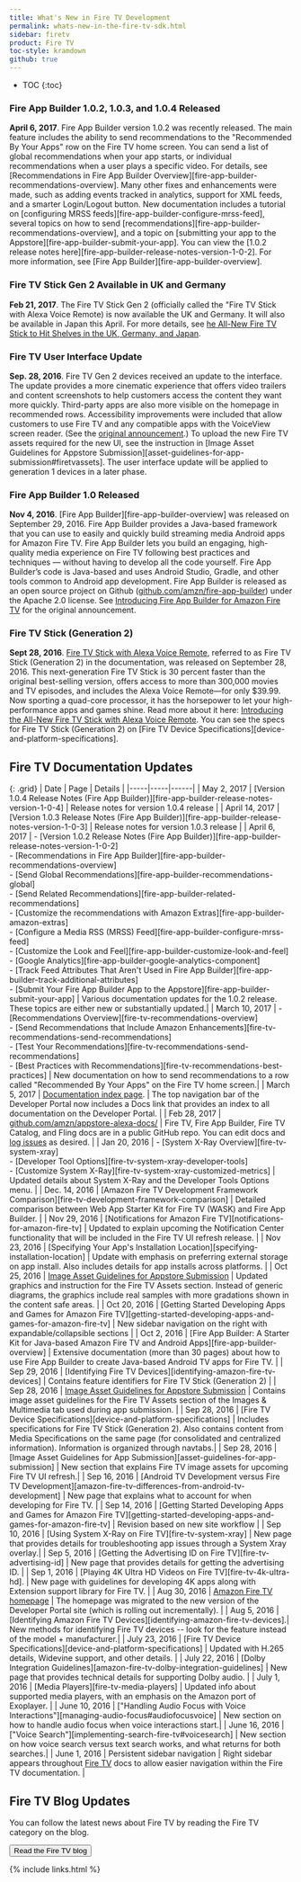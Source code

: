 ```yaml
---
title: What's New in Fire TV Development
permalink: whats-new-in-the-fire-tv-sdk.html
sidebar: firetv
product: Fire TV
toc-style: kramdown
github: true
---
```


* TOC
{:toc}

### Fire App Builder 1.0.2, 1.0.3, and 1.0.4 Released

**April 6, 2017**. Fire App Builder version 1.0.2 was recently released. The main feature includes the ability to send recommendations to the "Recommended By Your Apps" row on the Fire TV home screen.  You can send a list of global recommendations when your app starts, or individual recommendations when a user plays a specific video. For details, see [Recommendations in Fire App Builder Overview][fire-app-builder-recommendations-overview]. Many other fixes and enhancements were made, such as adding events tracked in analytics, support for XML feeds, and a smarter Login/Logout button. New documentation includes a tutorial on [configuring MRSS feeds][fire-app-builder-configure-mrss-feed], several topics on how to send [recommendations][fire-app-builder-recommendations-overview], and a topic on [submitting your app to the Appstore][fire-app-builder-submit-your-app]. You can view the [1.0.2 release notes here][fire-app-builder-release-notes-version-1-0-2]. For more information, see [Fire App Builder][fire-app-builder-overview].

### Fire TV Stick Gen 2 Available in UK and Germany

**Feb 21, 2017**. The Fire TV Stick Gen 2 (officially called the "Fire TV Stick with Alexa Voice Remote) is now available the UK and Germany. It will also be available in Japan this April. For more details, see [he All-New Fire TV Stick to Hit Shelves in the UK, Germany, and Japan][uk-germany].

### Fire TV User Interface Update

**Sep. 28, 2016**. Fire TV Gen 2 devices received an update to the interface. The update provides a more cinematic experience that offers video trailers and content screenshots to help customers access the content they want more quickly. Third-party apps are also more visible on the homepage in recommended rows. Accessibility improvements were included that allow customers to use Fire TV and any compatible apps with the VoiceView screen reader. (See the [original announcement](http://phx.corporate-ir.net/phoenix.zhtml?c=176060&p=irol-newsArticle&ID=2206525).) To upload the new Fire TV assets required for the new UI, see the instruction in [Image Asset Guidelines for Appstore Submission][asset-guidelines-for-app-submission#firetvassets]. The user interface update will be applied to generation 1 devices in a later phase.

### Fire App Builder 1.0 Released

**Nov 4, 2016**. [Fire App Builder][fire-app-builder-overview] was released on September 29, 2016. Fire App Builder provides a Java-based framework that you can use to easily and quickly build streaming media Android apps for Amazon Fire TV. Fire App Builder lets you build an engaging, high-quality media experience on Fire TV following best practices and techniques — without having to develop all the code yourself. Fire App Builder’s code is Java-based and uses Android Studio, Gradle, and other tools common to Android app development. Fire App Builder is released as an open source project on Github ([github.com/amzn/fire-app-builder](github.com/amzn/fire-app-builder)) under the Apache 2.0 license. See [Introducing Fire App Builder for Amazon Fire TV](https://developer.amazon.com/blogs/post/Tx26ZCW178CQDUW/Introducing-Fire-App-Builder-for-Amazon-Fire-TV) for the original announcement.

### Fire TV Stick (Generation 2)

**Sept 28, 2016**. [Fire TV Stick with Alexa Voice Remote](https://www.amazon.com/dp/B00ZV9RDKK), referred to as Fire TV Stick (Generation 2) in the documentation, was released on September 28, 2016. This next-generation Fire TV Stick is 30 percent faster than the original best-selling version, offers access to more than 300,000 movies and TV episodes, and includes the Alexa Voice Remote—for only $39.99. Now sporting a quad-core processor, it has the horsepower to let your high-performance apps and games shine. Read more about it here: [Introducing the All-New Fire TV Stick with Alexa Voice Remote](https://developer.amazon.com/public/community/post/Tx1W8FCB4UA5KIB/Introducing-the-All-New-Fire-TV-Stick-with-Alexa-Voice-Remote). You can see the specs for Fire TV Stick (Generation 2) on [Fire TV Device Specifications][device-and-platform-specifications].

## Fire TV Documentation Updates

{: .grid}
| Date | Page | Details |
|-----|-----|------|
| May 2, 2017 | [Version 1.0.4 Release Notes (Fire App Builder)][fire-app-builder-release-notes-version-1-0-4] | Release notes for version 1.0.4 release |
| April 14, 2017 | [Version 1.0.3 Release Notes (Fire App Builder)][fire-app-builder-release-notes-version-1-0-3] | Release notes for version 1.0.3 release |
| April 6, 2017 | - [Version 1.0.2 Release Notes (Fire App Builder)][fire-app-builder-release-notes-version-1-0-2] <br/> - [Recommendations in Fire App Builder][fire-app-builder-recommendations-overview] <br/> - [Send Global Recommendations][fire-app-builder-recommendations-global] <br/> - [Send Related Recommendations][fire-app-builder-related-recommendations] <br/> - [Customize the recommendations with Amazon Extras][fire-app-builder-amazon-extras] <br/> - [Configure a Media RSS (MRSS) Feed][fire-app-builder-configure-mrss-feed] <br/> - [Customize the Look and Feel][fire-app-builder-customize-look-and-feel] <br/> - [Google Analytics][fire-app-builder-google-analytics-component] <br/> - [Track Feed Attributes That Aren't Used in Fire App Builder][fire-app-builder-track-additional-attributes] <br/> - [Submit Your Fire App Builder App to the Appstore][fire-app-builder-submit-your-app] | Various documentation updates for the 1.0.2 release. These topics are either new or substantially updated.|
| March 10, 2017 | - [Recommendations Overview][fire-tv-recommendations-overview] <br/> - [Send Recommendations that Include Amazon Enhancements][fire-tv-recommendations-send-recommendations] <br/> - [Test Your Recommendations][fire-tv-recommendations-send-recommendations] <br/> - [Best Practices with Recommendations][fire-tv-recommendations-best-practices] | New documentation on how to send recommendations to a row called "Recommended By Your Apps" on the Fire TV home screen.|
| March 5, 2017 | [Documentation index page](https://developer.amazon.com/documentation). | The top navigation bar of the Developer Portal now includes a Docs link that provides an index to all documentation on the Developer Portal. |
| Feb 28, 2017 | [github.com/amzn/appstore-alexa-docs/](https://github.com/amzn/appstore-alexa-docs/) | Fire TV, Fire App Builder, Fire TV Catalog, and Fling docs are in a public GitHub repo. You can edit docs and [log issues](https://github.com/amzn/appstore-alexa-docs/issues) as desired. |
| Jan 20, 2016 | - [System X-Ray Overview][fire-tv-system-xray] <br/> - [Developer Tool Options][fire-tv-system-xray-developer-tools]<br/> - [Customize System X-Ray][fire-tv-system-xray-customized-metrics] | Updated details about System X-Ray and the Developer Tools Options menu. |
| Dec. 14, 2016 | [Amazon Fire TV Development Framework Comparison][fire-tv-development-framework-comparison] | Detailed comparison between Web App Starter Kit for Fire TV (WASK) and Fire App Builder. |
| Nov 29, 2016 | [Notifications for Amazon Fire TV][notifications-for-amazon-fire-tv] | Updated to explain upcoming the Notification Center functionality that will be included in the Fire TV UI refresh release. |
| Nov 23, 2016 | [Specifying Your App's Installation Location][specifying-installation-location] | Update with emphasis on preferring external storage on app install. Also includes details for app installs across platforms. |
| Oct 25, 2016 | [Image Asset Guidelines for Appstore Submission](/solutions/devices/fire-tv/docs/asset-guidelines-for-app-submission#firetvassets) | Updated graphics and instruction for the Fire TV Assets section. Instead of generic diagrams, the graphics include real samples with more gradations shown in the content safe areas. |
| Oct 20, 2016 | [Getting Started Developing Apps and Games for Amazon Fire TV][getting-started-developing-apps-and-games-for-amazon-fire-tv]  | New sidebar navigation on the right with expandable/collapsible sections |
| Oct 2, 2016 | [Fire App Builder: A Starter Kit for Java-based Amazon Fire TV and Android Apps][fire-app-builder-overview] | Extensive documentation (more than 30 pages) about how to use Fire App Builder to create Java-based Android TV apps for Fire TV. |
| Sep 29, 2016 | [Identifying Fire TV Devices][identifying-amazon-fire-tv-devices] | Contains feature identifiers for Fire TV Stick (Generation 2) |
| Sep 28, 2016 | [Image Asset Guidelines for Appstore Submission](/solutions/devices/fire-tv/docs/asset-guidelines-for-app-submission#firetvassets) | Contains image asset guidelines for the Fire TV Assets section of the Images & Multimedia tab used during app submission. |
| Sep 28, 2016 | [Fire TV Device Specifications][device-and-platform-specifications] | Includes specifications for Fire TV Stick (Generation 2). Also contains content from Media Specifications on the same page (for consolidated and centralized information). Information is organized through navtabs.|
| Sep 28, 2016 | [Image Asset Guidelines for App Submission][asset-guidelines-for-app-submission] | New section that explains Fire TV image assets for upcoming Fire TV UI refresh.|
| Sep 16, 2016 | [Android TV Development versus Fire TV Development][amazon-fire-tv-differences-from-android-tv-development] | New page that explains what to account for when developing for Fire TV. |
| Sep 14, 2016 | [Getting Started Developing Apps and Games for Amazon Fire TV][getting-started-developing-apps-and-games-for-amazon-fire-tv] | Revision based on new site workflow |
| Sep 10, 2016 | [Using System X-Ray on Fire TV][fire-tv-system-xray] | New page that provides details for troubleshooting app issues through a System Xray overlay.|
| Sep 5, 2016 | [Getting the Advertising ID on Fire TV][fire-tv-advertising-id] | New page that provides details for getting the advertising ID. |
| Sep 1, 2016 | [Playing 4K Ultra HD Videos on Fire TV][fire-tv-4k-ultra-hd]. | New page with guidelines for developing 4K apps along with Extension support library for Fire TV. |
| Aug 30, 2016 | [Amazon Fire TV homepage](/solutions/devices/fire-tv) | The homepage was migrated to the new version of the Developer Portal site (which is rolling out incrementally). |
| Aug 5, 2016 | [Identifying Amazon Fire TV Devices][identifying-amazon-fire-tv-devices].|  New methods for identifying Fire TV devices -- look for the feature instead of the model + manufacturer.|
| July 23, 2016 | [Fire TV Device Specifications][device-and-platform-specifications] | Updated with H.265 details, Widevine support, and other details. |
| July 22, 2016 | [Dolby Integration Guidelines][amazon-fire-tv-dolby-integration-guidelines] | New page that provides technical details for supporting Dolby audio. |
| July 1, 2016 | [Media Players][fire-tv-media-players] | Updated info about supported media players, with an emphasis on the Amazon port of Exoplayer. |
| June 10, 2016 | ["Handling Audio Focus with Voice Interactions"][managing-audio-focus#audiofocusvoice] | New section on how to handle audio focus when voice interactions start.|
| June 16, 2016 | ["Voice Search"][implementing-search-fire-tv#voicesearch] | New section on how voice search versus text search works, and what returns for both searches.|
| June 1, 2016 | Persistent sidebar navigation | Right sidebar appears throughout [Fire TV](/solutions/devices/fire-tv) docs to allow easier navigation within the Fire TV documentation. |


## Fire TV Blog Updates

You can follow the latest news about Fire TV by reading the Fire TV category on the blog.

<a href="https://developer.amazon.com/blogs/tag/Fire+TV"><button class="feedbackButton">Read the Fire TV blog</button></a>

[uk-germany]: https://developer.amazon.com/blogs/post/acc08b81-8f50-4bc8-998a-58530a39f5c8/the-all-new-fire-tv-stick-to-hit-shelves-in-the-uk-germany-and-japan

{% include links.html %}
